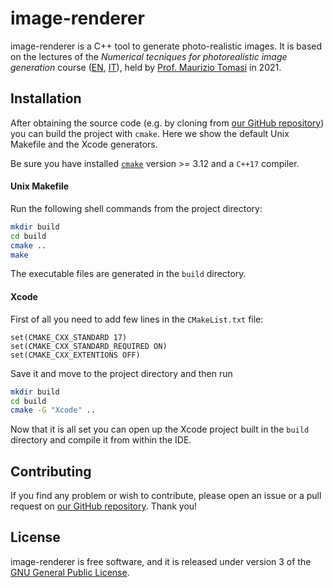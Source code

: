 # image-renderer

image-renderer is a C++ tool to generate photo-realistic images.
It is based on the lectures of the _Numerical tecniques for photorealistic image generation_ course ([EN](https://www.unimi.it/en/education/degree-programme-courses/2022/numerical-tecniques-photorealistic-image-generation), [IT](https://www.unimi.it/it/corsi/insegnamenti-dei-corsi-di-laurea/2022/calcolo-numerico-la-generazione-di-immagini-fotorealistiche)), held by [Prof. Maurizio Tomasi](http://cosmo.fisica.unimi.it/persone/maurizio-tomasi/) in 2021.

## Installation

After obtaining the source code (e.g. by cloning from [our GitHub repository](https://github.com/teozec/image-renderer)) you can build the project with `cmake`. Here we show the default Unix Makefile and the Xcode generators.


Be sure you have installed [`cmake`](https://cmake.org/) version >= 3.12 and a `C++17` compiler.

#### Unix Makefile

Run the following shell commands from the project directory:

```bash
mkdir build
cd build
cmake ..
make
```

The executable files are generated in the `build` directory.

#### Xcode

First of all you need to add few lines in the `CMakeList.txt` file:

```
set(CMAKE_CXX_STANDARD 17)
set(CMAKE_CXX_STANDARD_REQUIRED ON)
set(CMAKE_CXX_EXTENTIONS OFF)
``` 
Save it and move to the project directory and then run

```bash
mkdir build
cd build
cmake -G "Xcode" ..
```

Now that it is all set you can open up the Xcode project built in the `build` directory and compile it from within the IDE.

<!---
## Examples

```bash
image-renderer file.txt
```

## Usage

```man
usage:	image-renderer [-h] [-o OUTPUT] FILE

positional arguments:	
	FILE		A suitable .txt file
	
optional arguments:
	-h			Show this help message
	-o OUTPUT	Specify output name
```
--->

## Contributing

If you find any problem or wish to contribute, please open an issue or a pull request on [our GitHub repository](https://github.com/teozec/image-renderer). Thank you!

## License

image-renderer is free software, and it is released under version 3 of the [GNU General Public License](https://www.gnu.org/licenses/gpl-3.0.html).
